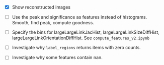 - [x] Show reconstructed images
- [ ] Use the peak and significance as features instead of histograms. Smooth, find peak, compute goodness.
- [ ] Specify the bins for largeLargeLinkJacHist, largeLargeLinkSizeDiffHist, largeLargeLinkOrientationDiffHist. See `compute_features_v2.ipynb`
- [ ] Investigate why `label_regions` returns items with zero counts.
- [ ] Investigate why some features contain nan.


